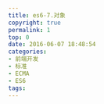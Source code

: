 ```yaml
---
title: es6-7.对象
copyright: true
permalink: 1
top: 0
date: 2016-06-07 18:48:54
categories:
- 前端开发
- 标准
- ECMA
- ES6
tags:
---
```


